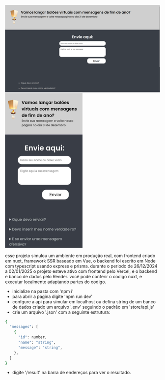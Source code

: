<img src="captura-de-tela.png">
<img width=50% src="captura-de-tela-mobile.png">

esse projeto simulou um ambiente em produção real, com frontend criado em nuxt, framework SSR baseado em Vue, o backend foi escrito em Node com typescript usando express e prisma.
durante o periodo de 26/12/2024 a 02/01/2025 o projeto esteve ativo com frontend pelo Vercel, e o backend e banco de dados pelo Render.
você pode conferir o codigo nuxt, e executar localmente adaptando partes do codigo.

- inicialize na pasta com 'npm i'
- para abrir a pagina digite 'npm run dev'
- confgure a api para simular em localhost ou defina string de um banco de dados criado um arquivo '.env' seguindo o padrão em 'store/api.js'
- crie um arquivo '.json' com a seguinte estrutura:
```bash
{
  "messages": [
    {
      "id": number,
      "name": "string",
      "message": "string",
    },
  ]
}
```
- digite '/result' na barra de endereços para ver o resultado.
